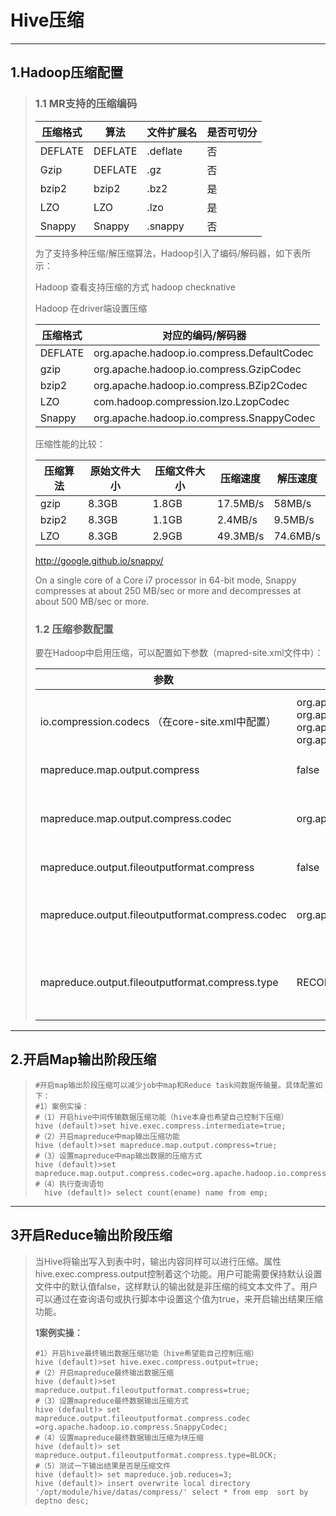 # Hive压缩

***

## 1.Hadoop压缩配置

>### 1.1 MR支持的压缩编码
>
>| 压缩格式 | 算法    | 文件扩展名 | 是否可切分 |
>| -------- | ------- | ---------- | ---------- |
>| DEFLATE  | DEFLATE | .deflate   | 否         |
>| Gzip     | DEFLATE | .gz        | 否         |
>| bzip2    | bzip2   | .bz2       | 是         |
>| LZO      | LZO     | .lzo       | 是         |
>| Snappy   | Snappy  | .snappy    | 否         |
>
>为了支持多种压缩/解压缩算法，Hadoop引入了编码/解码器，如下表所示：
>
>Hadoop 查看支持压缩的方式 hadoop checknative
>
>Hadoop 在driver端设置压缩
>
>| 压缩格式 | 对应的编码/解码器                          |
>| -------- | ------------------------------------------ |
>| DEFLATE  | org.apache.hadoop.io.compress.DefaultCodec |
>| gzip     | org.apache.hadoop.io.compress.GzipCodec    |
>| bzip2    | org.apache.hadoop.io.compress.BZip2Codec   |
>| LZO      | com.hadoop.compression.lzo.LzopCodec       |
>| Snappy   | org.apache.hadoop.io.compress.SnappyCodec  |
>
>压缩性能的比较：
>
>| 压缩算法 | 原始文件大小 | 压缩文件大小 | 压缩速度 | 解压速度 |
>| -------- | ------------ | ------------ | -------- | -------- |
>| gzip     | 8.3GB        | 1.8GB        | 17.5MB/s | 58MB/s   |
>| bzip2    | 8.3GB        | 1.1GB        | 2.4MB/s  | 9.5MB/s  |
>| LZO      | 8.3GB        | 2.9GB        | 49.3MB/s | 74.6MB/s |
>
>http://google.github.io/snappy/
>
>On a single core of a Core i7 processor in 64-bit mode, Snappy compresses at about 250 MB/sec or more and decompresses at about 500 MB/sec or more.
>
>### 1.2 压缩参数配置
>
>要在Hadoop中启用压缩，可以配置如下参数（mapred-site.xml文件中）：
>
>| 参数                                               | 默认值                                                       | 阶段        | 建议                                         |
>| -------------------------------------------------- | ------------------------------------------------------------ | ----------- | -------------------------------------------- |
>| io.compression.codecs    （在core-site.xml中配置） | org.apache.hadoop.io.compress.DefaultCodec,  org.apache.hadoop.io.compress.GzipCodec,  org.apache.hadoop.io.compress.BZip2Codec,  org.apache.hadoop.io.compress.Lz4Codec | 输入压缩    | Hadoop使用文件扩展名判断是否支持某种编解码器 |
>| mapreduce.map.output.compress                      | false                                                        | mapper输出  | 这个参数设为true启用压缩                     |
>| mapreduce.map.output.compress.codec                | org.apache.hadoop.io.compress.DefaultCodec                   | mapper输出  | 使用LZO、LZ4或snappy编解码器在此阶段压缩数据 |
>| mapreduce.output.fileoutputformat.compress         | false                                                        | reducer输出 | 这个参数设为true启用压缩                     |
>| mapreduce.output.fileoutputformat.compress.codec   | org.apache.hadoop.io.compress. DefaultCodec                  | reducer输出 | 使用标准工具或者编解码器，如gzip和bzip2      |
>| mapreduce.output.fileoutputformat.compress.type    | RECORD                                                       | reducer输出 | SequenceFile输出使用的压缩类型：NONE和BLOCK  |
>
>

***

## 2.开启Map输出阶段压缩

>```shell
>#开启map输出阶段压缩可以减少job中map和Reduce task间数据传输量。具体配置如下：
>#1）案例实操：
>#（1）开启hive中间传输数据压缩功能（hive本身也希望自己控制下压缩）
>hive (default)>set hive.exec.compress.intermediate=true;
>#（2）开启mapreduce中map输出压缩功能
>hive (default)>set mapreduce.map.output.compress=true;
>#（3）设置mapreduce中map输出数据的压缩方式
>hive (default)>set mapreduce.map.output.compress.codec=org.apache.hadoop.io.compress.SnappyCodec;
>#（4）执行查询语句
>	hive (default)> select count(ename) name from emp;
>
>```
>
>

***

## 3开启Reduce输出阶段压缩

>当Hive将输出写入到表中时，输出内容同样可以进行压缩。属性hive.exec.compress.output控制着这个功能。用户可能需要保持默认设置文件中的默认值false，这样默认的输出就是非压缩的纯文本文件了。用户可以通过在查询语句或执行脚本中设置这个值为true，来开启输出结果压缩功能。
>
>**1案例实操：**
>
>```shell
>#1）开启hive最终输出数据压缩功能（hive希望能自己控制压缩）
>hive (default)>set hive.exec.compress.output=true;
>#（2）开启mapreduce最终输出数据压缩
>hive (default)>set mapreduce.output.fileoutputformat.compress=true;
>#（3）设置mapreduce最终数据输出压缩方式
>hive (default)> set mapreduce.output.fileoutputformat.compress.codec =org.apache.hadoop.io.compress.SnappyCodec;
>#（4）设置mapreduce最终数据输出压缩为块压缩
>hive (default)> set mapreduce.output.fileoutputformat.compress.type=BLOCK;
>#（5）测试一下输出结果是否是压缩文件
>hive (default)> set mapreduce.job.reduces=3;
>hive (default)> insert overwrite local directory '/opt/module/hive/datas/compress/' select * from emp  sort by deptno desc;
>
>```
>
>